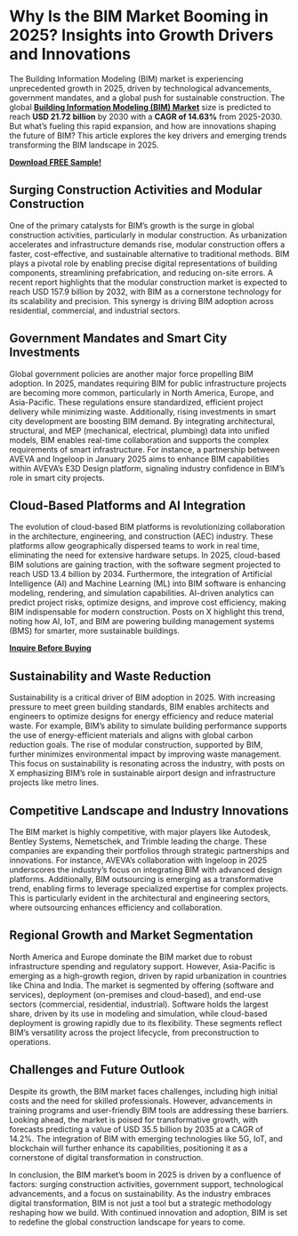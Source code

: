 # Why Is the BIM Market Booming in 2025? Insights into Growth Drivers and Innovations

The Building Information Modeling (BIM) market is experiencing unprecedented growth in 2025, driven by technological advancements, government mandates, and a global push for sustainable construction. The global [**Building Information Modeling (BIM) Market**](https://www.nextmsc.com/report/building-information-modeling-market-cm3056) size is predicted to reach **USD 21.72 billion** by 2030 with a **CAGR of 14.63%** from 2025-2030. But what’s fueling this rapid expansion, and how are innovations shaping the future of BIM? This article explores the key drivers and emerging trends transforming the BIM landscape in 2025.

[**Download FREE Sample!**](https://www.nextmsc.com/building-information-modeling-market-cm3056/request-sample)

## Surging Construction Activities and Modular Construction

One of the primary catalysts for BIM’s growth is the surge in global construction activities, particularly in modular construction. As urbanization accelerates and infrastructure demands rise, modular construction offers a faster, cost-effective, and sustainable alternative to traditional methods. BIM plays a pivotal role by enabling precise digital representations of building components, streamlining prefabrication, and reducing on-site errors. A recent report highlights that the modular construction market is expected to reach USD 157.9 billion by 2032, with BIM as a cornerstone technology for its scalability and precision. This synergy is driving BIM adoption across residential, commercial, and industrial sectors.

## Government Mandates and Smart City Investments

Global government policies are another major force propelling BIM adoption. In 2025, mandates requiring BIM for public infrastructure projects are becoming more common, particularly in North America, Europe, and Asia-Pacific. These regulations ensure standardized, efficient project delivery while minimizing waste. Additionally, rising investments in smart city development are boosting BIM demand. By integrating architectural, structural, and MEP (mechanical, electrical, plumbing) data into unified models, BIM enables real-time collaboration and supports the complex requirements of smart infrastructure. For instance, a partnership between AVEVA and Ingeloop in January 2025 aims to enhance BIM capabilities within AVEVA’s E3D Design platform, signaling industry confidence in BIM’s role in smart city projects.

## Cloud-Based Platforms and AI Integration

The evolution of cloud-based BIM platforms is revolutionizing collaboration in the architecture, engineering, and construction (AEC) industry. These platforms allow geographically dispersed teams to work in real time, eliminating the need for extensive hardware setups. In 2025, cloud-based BIM solutions are gaining traction, with the software segment projected to reach USD 13.4 billion by 2034. Furthermore, the integration of Artificial Intelligence (AI) and Machine Learning (ML) into BIM software is enhancing modeling, rendering, and simulation capabilities. AI-driven analytics can predict project risks, optimize designs, and improve cost efficiency, making BIM indispensable for modern construction. Posts on X highlight this trend, noting how AI, IoT, and BIM are powering building management systems (BMS) for smarter, more sustainable buildings.

[**Inquire Before Buying**](https://www.nextmsc.com/building-information-modeling-market-cm3056/inquire-before-buying)

## Sustainability and Waste Reduction

Sustainability is a critical driver of BIM adoption in 2025. With increasing pressure to meet green building standards, BIM enables architects and engineers to optimize designs for energy efficiency and reduce material waste. For example, BIM’s ability to simulate building performance supports the use of energy-efficient materials and aligns with global carbon reduction goals. The rise of modular construction, supported by BIM, further minimizes environmental impact by improving waste management. This focus on sustainability is resonating across the industry, with posts on X emphasizing BIM’s role in sustainable airport design and infrastructure projects like metro lines.

## Competitive Landscape and Industry Innovations

The BIM market is highly competitive, with major players like Autodesk, Bentley Systems, Nemetschek, and Trimble leading the charge. These companies are expanding their portfolios through strategic partnerships and innovations. For instance, AVEVA’s collaboration with Ingeloop in 2025 underscores the industry’s focus on integrating BIM with advanced design platforms. Additionally, BIM outsourcing is emerging as a transformative trend, enabling firms to leverage specialized expertise for complex projects. This is particularly evident in the architectural and engineering sectors, where outsourcing enhances efficiency and collaboration.

## Regional Growth and Market Segmentation

North America and Europe dominate the BIM market due to robust infrastructure spending and regulatory support. However, Asia-Pacific is emerging as a high-growth region, driven by rapid urbanization in countries like China and India. The market is segmented by offering (software and services), deployment (on-premises and cloud-based), and end-use sectors (commercial, residential, industrial). Software holds the largest share, driven by its use in modeling and simulation, while cloud-based deployment is growing rapidly due to its flexibility. These segments reflect BIM’s versatility across the project lifecycle, from preconstruction to operations.

## Challenges and Future Outlook

Despite its growth, the BIM market faces challenges, including high initial costs and the need for skilled professionals. However, advancements in training programs and user-friendly BIM tools are addressing these barriers. Looking ahead, the market is poised for transformative growth, with forecasts predicting a value of USD 35.5 billion by 2035 at a CAGR of 14.2%. The integration of BIM with emerging technologies like 5G, IoT, and blockchain will further enhance its capabilities, positioning it as a cornerstone of digital transformation in construction.

In conclusion, the BIM market’s boom in 2025 is driven by a confluence of factors: surging construction activities, government support, technological advancements, and a focus on sustainability. As the industry embraces digital transformation, BIM is not just a tool but a strategic methodology reshaping how we build. With continued innovation and adoption, BIM is set to redefine the global construction landscape for years to come.
